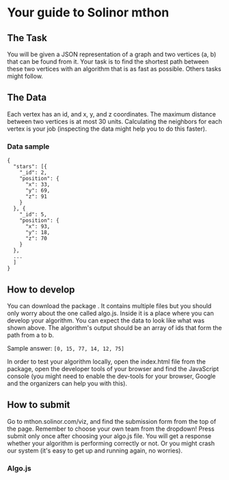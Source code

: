 # Your guide to Solinor mthon

## The Task
You will be given a JSON representation of a graph and two vertices (a, b) that can be found from it. Your task is to find the shortest path between these two vertices with an algorithm that is as fast as possible. Others tasks might follow.

## The Data
Each vertex has an id, and x, y, and z coordinates. The maximum distance between two vertices is at most 30 units. Calculating the neighbors for each vertex is your job (inspecting the data might help you to do this faster).

### Data sample
```
{
  "stars": [{
    "_id": 2,
    "position": {
      "x": 33,
      "y": 69,
      "z": 91
    }
  }, {
    "_id": 5,
    "position": {
      "x": 93,
      "y": 18,
      "z": 70
    }
  },
  ...
  ]
}
```

## How to develop
You can download the package <HERE>. It contains multiple files but you should only worry about the one called algo.js. Inside it is a place where you can develop your algorithm. You can expect the data to look like what was shown above. The algorithm's output should be an array of ids that form the path from a to b.

Sample answer: `[0, 15, 77, 14, 12, 75]` 

In order to test your algorithm locally, open the index.html file from the package, open the developer tools of your browser and find the JavaScript console (you might need to enable the dev-tools for your browser, Google and the organizers can help you with this).

## How to submit
Go to mthon.solinor.com/viz, and find the submission form from the top of the page. Remember to choose your own team from the dropdown! Press submit only once after choosing your algo.js file. You will get a response whether your algorithm is performing correctly or not. Or you might crash our system (it's easy to get up and running again, no worries).

### Algo.js
